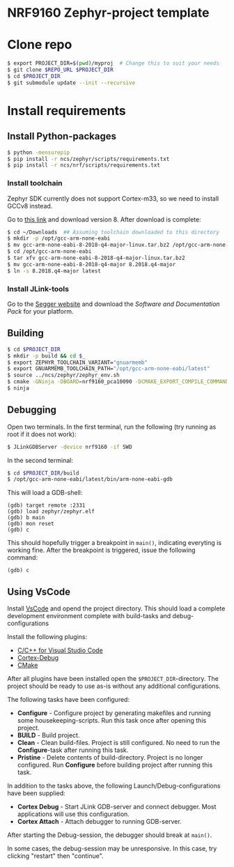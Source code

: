NRF9160 Zephyr-project template
===============================

# Clone repo

```sh
$ export PROJECT_DIR=$(pwd)/myproj 	# Change this to suit your needs
$ git clone $REPO_URL $PROJECT_DIR
$ cd $PROJECT_DIR
$ git submodule update --init --recursive
```

# Install requirements

## Install Python-packages

```sh
$ python -mensurepip
$ pip install -r ncs/zephyr/scripts/requirements.txt
$ pip install -r ncs/nrf/scripts/requirements.txt
```

### Install toolchain

Zephyr SDK currently does not support Cortex-m33, so we need to install GCCv8 instead.

Go to [this link](https://developer.arm.com/open-source/gnu-toolchain/gnu-rm/downloads) and download version 8. After download is complete:

```sh
$ cd ~/Downloads  ## Assuming toolchain downloaded to this directory
$ mkdir -p /opt/gcc-arm-none-eabi
$ mv gcc-arm-none-eabi-8-2018-q4-major-linux.tar.bz2 /opt/gcc-arm-none-eabi
$ cd /opt/gcc-arm-none-eabi
$ tar xfv gcc-arm-none-eabi-8-2018-q4-major-linux.tar.bz2
$ mv gcc-arm-none-eabi-8-2018-q4-major 8.2018.q4-major
$ ln -s 8.2018.q4-major latest
```

### Install JLink-tools

Go to the [Segger website](https://www.segger.com/downloads/jlink/) and download the _Software and Documentation Pack_ for your platform.


## Building

```sh
$ cd $PROJECT_DIR
$ mkdir -p build && cd $_
$ export ZEPHYR_TOOLCHAIN_VARIANT="gnuarmemb"
$ export GNUARMEMB_TOOLCHAIN_PATH="/opt/gcc-arm-none-eabi/latest"
$ source ../ncs/zephyr/zephyr_env.sh
$ cmake -GNinja -DBOARD=nrf9160_pca10090 -DCMAKE_EXPORT_COMPILE_COMMANDS=YES -DCONF_FILE=prj.conf ../app
$ ninja
```


## Debugging

Open two terminals. In the first terminal, run the following (try running as root if it does not work):

```sh
$ JLinkGDBServer -device nrf9160 -if SWD
```

In the second terminal:

```sh
$ cd $PROJECT_DIR/build
$ /opt/gcc-arm-none-eabi/latest/bin/arm-none-eabi-gdb
```

This will load a GDB-shell:

```gdb
(gdb) target remote :2331
(gdb) load zephyr/zephyr.elf
(gdb) b main
(gdb) mon reset
(gdb) c
```

This should hopefully trigger a breakpoint in `main()`, indicating everyting is working fine. After the breakpoint is triggered, issue the following command:

```gdb
(gdb) c
```


## Using VsCode

Install [VsCode](https://code.visualstudio.com) and opend the project directory. This should load a complete development environment complete with build-tasks and debug-configurations

Install the following plugins:

* [C/C++ for Visual Studio Code](https://code.visualstudio.com/docs/languages/cpp)
* [Cortex-Debug](https://marketplace.visualstudio.com/items?itemName=marus25.cortex-debug)
* [CMake](https://marketplace.visualstudio.com/items?itemName=twxs.cmake)

After all plugins have been installed open the `$PROJECT_DIR`-directory. The project should be ready to use as-is without any additional configurations.

The following tasks have been configured:

* __Configure__ - Configure project by generating makefiles and running some housekeeping-scripts. Run this task once after opening this project.
* __BUILD__ - Build project.
* __Clean__ - Clean build-files. Project is still configured. No need to run the __Configure__-task after running this task.
* __Pristine__ - Delete contents of build-directory. Project is no longer configured. Run __Configure__ before building project after running this task.

In addition to the tasks above, the following Launch/Debug-configurations have been supplied:

* __Cortex Debug__ - Start JLink GDB-server and connect debugger. Most applications will use this configuration.
* __Cortex Attach__ - Attach debugger to running GDB-server.

After starting the Debug-session, the debugger should break at `main()`.

In some cases, the debug-session may be unresponsive. In this case, try clicking "restart" then "continue".
